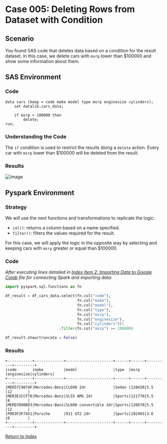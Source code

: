 # Case 005: Deleting Rows from Dataset with Condition
## Scenario
You found SAS code that deletes data based on a condition for the result dataset. In this case, we delete cars with `msrp` lower than $100000 and show some information about them.

## SAS Environment
### Code
```sas
data cars (keep = code make model type msrp enginesize cylinders);
    set datalib.cars_data;

    if msrp < 100000 then
        delete;
run;
```
### Understanding the Code
The `if` condition is used to restrict the results doing a `delete` action. Every car with `msrp` lower than $100000 will be deleted from the result.

### Results
![image](https://github.com/apalominor/sas-migration-guide/assets/126201348/5d674829-4eaf-41e4-8b31-b5d358c8ac86)

## Pyspark Environment
### Strategy
We will use the next functions and transformations to replicate the logic:
- `col()`: returns a column based on a name specified.
- `filter()`: filters the values required for the result.

For this case, we will apply the logic in the opposite way by selecting and keeping cars with `msrp` greater or equal than $100000.

### Code
_After executing lines detailed in [Index Item 2: Importing Data to Google Colab](https://github.com/apalominor/sas-migration-guide/blob/main/contents/importing-to-colab.md) file for connecting Spark and importing data_:
```python
import pyspark.sql.functions as fn

df_result = df_cars_data.select(fn.col("code"),
                                fn.col("make"),
                                fn.col("model"),
                                fn.col("type"),
                                fn.col("msrp"),
                                fn.col("enginesize"),
                                fn.col("cylinders"))\
                        .filter(fn.col("msrp") >= 100000)

df_result.show(truncate = False)
```

### Results
```
+-----------+-------------+---------------------+------+------+----------+---------+
|code       |make         |model                |type  |msrp  |enginesize|cylinders|
+-----------+-------------+---------------------+------+------+----------+---------+
|MER57C9074F|Mercedes-Benz|CL600 2dr            |Sedan |128420|5.5       |12       |
|MER3E1CCF76|Mercedes-Benz|SL55 AMG 2dr         |Sports|121770|5.5       |8        |
|MERD7D90B93|Mercedes-Benz|SL600 convertible 2dr|Sports|126670|5.5       |12       |
|POR3F3F7451|Porsche      |911 GT2 2dr          |Sports|192465|3.6       |6        |
+-----------+-------------+---------------------+------+------+----------+---------+
```

[Return to Index](https://github.com/apalominor/sas-migration-guide#index-of-contents)
